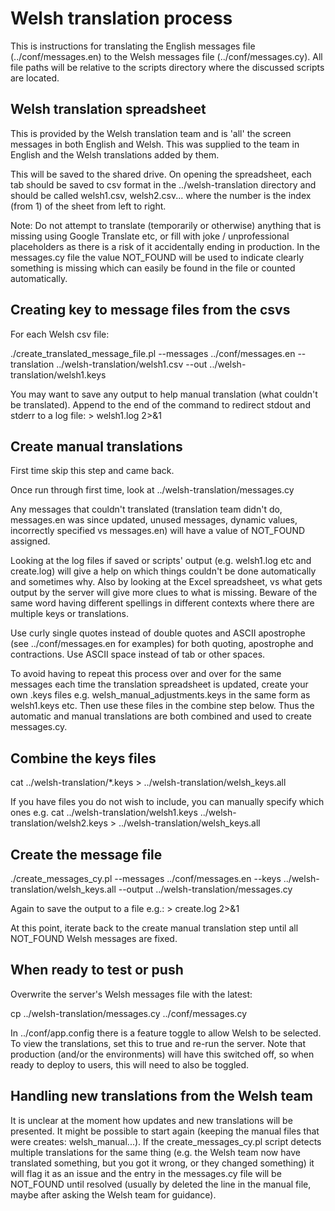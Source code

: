 # Welsh translation process

This is instructions for translating the English messages file (../conf/messages.en) to the Welsh messages file (../conf/messages.cy).
All file paths will be relative to the scripts directory where the discussed scripts are located.

## Welsh translation spreadsheet

This is provided by the Welsh translation team and is 'all' the screen messages in both English and Welsh.
This was supplied to the team in English and the Welsh translations added by them.

This will be saved to the shared drive.
On opening the spreadsheet, each tab should be saved to csv format in the ../welsh-translation directory and should be called welsh1.csv, welsh2.csv...
where the number is the index (from 1) of the sheet from left to right.

Note: Do not attempt to translate (temporarily or otherwise) anything that is missing using Google Translate etc, or fill with joke / unprofessional placeholders
as there is a risk of it accidentally ending in production.
In the messages.cy file the value NOT_FOUND will be used to indicate clearly something is missing which can easily be found in the file or counted automatically.

## Creating key to message files from the csvs

For each Welsh csv file:

./create_translated_message_file.pl --messages ../conf/messages.en --translation ../welsh-translation/welsh1.csv --out ../welsh-translation/welsh1.keys

You may want to save any output to help manual translation (what couldn't be translated).
Append to the end of the command to redirect stdout and stderr to a log file:   > welsh1.log 2>&1

## Create manual translations

First time skip this step and came back.

Once run through first time, look at ../welsh-translation/messages.cy

Any messages that couldn't translated (translation team didn't do, messages.en was since updated, unused messages, dynamic values, incorrectly specified vs messages.en)
will have a value of NOT_FOUND assigned.

Looking at the log files if saved or scripts' output (e.g. welsh1.log etc and create.log) will give a help on which things couldn't be done
automatically and sometimes why.
Also by looking at the Excel spreadsheet, vs what gets output by the server will give more clues to what is missing.
Beware of the same word having different spellings in different contexts where there are multiple keys or translations.

Use curly single quotes instead of double quotes and ASCII apostrophe (see ../conf/messages.en for examples) for both quoting, apostrophe and contractions.
Use ASCII space instead of tab or other spaces.

To avoid having to repeat this process over and over for the same messages each time the translation spreadsheet is updated,
create your own .keys files e.g. welsh\_manual\_adjustments.keys in the same form as welsh1.keys etc.
Then use these files in the combine step below. Thus the automatic and manual translations are both combined and used to create messages.cy.

## Combine the keys files

cat ../welsh-translation/*.keys > ../welsh-translation/welsh_keys.all

If you have files you do not wish to include, you can manually specify which ones e.g.
  cat ../welsh-translation/welsh1.keys ../welsh-translation/welsh2.keys > ../welsh-translation/welsh_keys.all

## Create the message file

./create_messages_cy.pl --messages ../conf/messages.en --keys ../welsh-translation/welsh_keys.all --output ../welsh-translation/messages.cy

Again to save the output to a file e.g.: > create.log 2>&1

At this point, iterate back to the create manual translation step until all NOT_FOUND Welsh messages are fixed.

## When ready to test or push

Overwrite the server's Welsh messages file with the latest:

cp ../welsh-translation/messages.cy ../conf/messages.cy

In ../conf/app.config there is a feature toggle to allow Welsh to be selected. To view the translations, set this to true and re-run the server.
Note that production (and/or the environments) will have this switched off, so when ready to deploy to users, this will need to also be toggled.

## Handling new translations from the Welsh team

It is unclear at the moment how updates and new translations will be presented.
It might be possible to start again (keeping the manual files that were creates: welsh_manual...).
If the create_messages_cy.pl script detects multiple translations for the same thing
(e.g. the Welsh team now have translated something, but you got it wrong, or they changed something) it will flag it as an issue and the entry in
the messages.cy file will be NOT_FOUND until resolved (usually by deleted the line in the manual file, maybe after asking the Welsh team for guidance).
